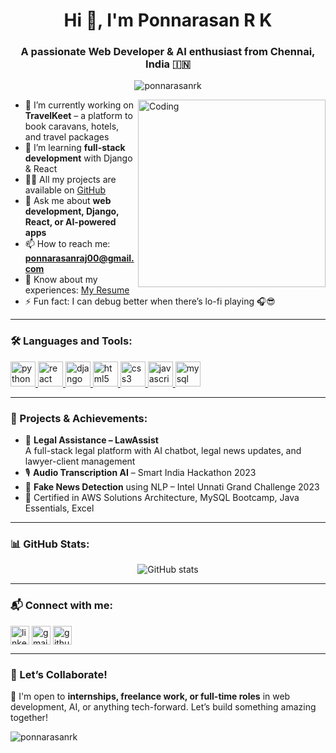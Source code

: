 <h1 align="center">Hi 👋, I'm Ponnarasan R K</h1>
<h3 align="center">A passionate Web Developer & AI enthusiast from Chennai, India 🇮🇳</h3>

<p align="center">
  <img src="https://komarev.com/ghpvc/?username=PonnarasanRK&label=Profile%20views&color=0e75b6&style=flat" alt="ponnarasanrk" />
</p>

<img align="right" alt="Coding" width="300" src="https://cdn.dribbble.com/users/1059583/screenshots/4171367/coding-freak.gif" />

- 🔭 I’m currently working on **TravelKeet** – a platform to book caravans, hotels, and travel packages  
- 🌱 I’m learning **full-stack development** with Django & React  
- 👨‍💻 All my projects are available on [GitHub](https://github.com/PonnarasanRK)  
- 💬 Ask me about **web development, Django, React, or AI-powered apps**  
- 📫 How to reach me: **ponnarasanraj00@gmail.com**  
- 📄 Know about my experiences: [My Resume](https://drive.google.com/file/d/1_IKJ1G4-bKveK5jFcKDxmuPq0jifWX7S/view?usp=drive_link)  
- ⚡ Fun fact: I can debug better when there’s lo-fi playing 🎧😎  

---

### 🛠️ Languages and Tools:
<p align="left"> 
  <a href="#"> <img src="https://cdn.worldvectorlogo.com/logos/python-5.svg" alt="python" width="40" height="40"/> </a>
  <a href="#"> <img src="https://www.vectorlogo.zone/logos/reactjs/reactjs-icon.svg" alt="react" width="40" height="40"/> </a>
  <a href="#"> <img src="https://cdn.worldvectorlogo.com/logos/django.svg" alt="django" width="40" height="40"/> </a>
  <a href="#"> <img src="https://cdn.worldvectorlogo.com/logos/html5.svg" alt="html5" width="40" height="40"/> </a>
  <a href="#"> <img src="https://cdn.worldvectorlogo.com/logos/css3.svg" alt="css3" width="40" height="40"/> </a>
  <a href="#"> <img src="https://cdn.worldvectorlogo.com/logos/javascript.svg" alt="javascript" width="40" height="40"/> </a>
  <a href="#"> <img src="https://www.vectorlogo.zone/logos/mysql/mysql-icon.svg" alt="mysql" width="40" height="40"/> </a>
</p>

---

### 🧠 Projects & Achievements:

- 💼 **Legal Assistance – LawAssist**  
  A full-stack legal platform with AI chatbot, legal news updates, and lawyer-client management  
- 🎙️ **Audio Transcription AI** – Smart India Hackathon 2023  
- 📰 **Fake News Detection** using NLP – Intel Unnati Grand Challenge 2023  
- 📜 Certified in AWS Solutions Architecture, MySQL Bootcamp, Java Essentials, Excel  

---

### 📊 GitHub Stats:
<p align="center">
  <img src="https://github-readme-stats.vercel.app/api?username=PonnarasanRK&show_icons=true&theme=tokyonight" alt="GitHub stats" />
</p>

---

### 📬 Connect with me:

<p align="left">
  <a href="https://www.linkedin.com/in/ponnarasanrk/" target="blank"><img align="center" src="https://cdn-icons-png.flaticon.com/512/174/174857.png" alt="linkedin" height="30" width="30" /></a>
  <a href="mailto:ponnarasanraj00@gmail.com" target="blank"><img align="center" src="https://cdn-icons-png.flaticon.com/512/732/732200.png" alt="gmail" height="30" width="30" /></a>
  <a href="https://github.com/PonnarasanRK" target="blank"><img align="center" src="https://cdn-icons-png.flaticon.com/512/733/733553.png" alt="github" height="30" width="30" /></a>
</p>

---

### 🚀 Let’s Collaborate!
📢 I'm open to **internships, freelance work, or full-time roles** in web development, AI, or anything tech-forward. Let’s build something amazing together!

<p align="left"> <img src="https://komarev.com/ghpvc/?username=PonnarasanRK&label=Profile%20views&color=0e75b6&style=flat" alt="ponnarasanrk" /> </p>
